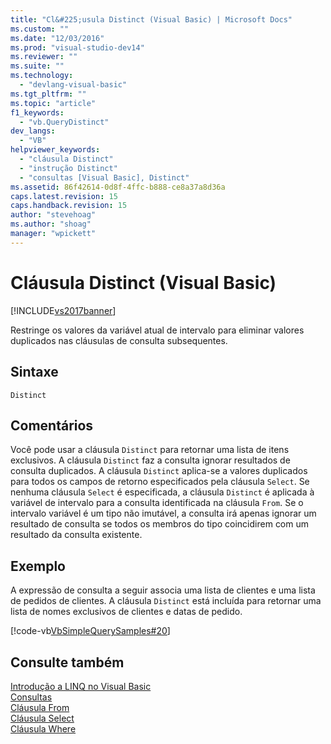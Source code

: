 ```yaml
---
title: "Cl&#225;usula Distinct (Visual Basic) | Microsoft Docs"
ms.custom: ""
ms.date: "12/03/2016"
ms.prod: "visual-studio-dev14"
ms.reviewer: ""
ms.suite: ""
ms.technology: 
  - "devlang-visual-basic"
ms.tgt_pltfrm: ""
ms.topic: "article"
f1_keywords: 
  - "vb.QueryDistinct"
dev_langs: 
  - "VB"
helpviewer_keywords: 
  - "cláusula Distinct"
  - "instrução Distinct"
  - "consultas [Visual Basic], Distinct"
ms.assetid: 86f42614-0d8f-4ffc-b888-ce8a37a8d36a
caps.latest.revision: 15
caps.handback.revision: 15
author: "stevehoag"
ms.author: "shoag"
manager: "wpickett"
---
```

# Cl&#225;usula Distinct (Visual Basic)
[!INCLUDE[vs2017banner](../../../csharp/includes/vs2017banner.md)]

Restringe os valores da variável atual de intervalo para eliminar valores duplicados nas cláusulas de consulta subsequentes.  
  
## Sintaxe  
  
```  
Distinct  
```  
  
## Comentários  
 Você pode usar a cláusula `Distinct` para retornar uma lista de itens exclusivos.  A cláusula `Distinct` faz a consulta ignorar resultados de consulta duplicados.  A cláusula `Distinct` aplica\-se a valores duplicados para todos os campos de retorno especificados pela cláusula `Select`.  Se nenhuma cláusula `Select` é especificada, a cláusula `Distinct` é aplicada à variável de intervalo para a consulta identificada na cláusula `From`.  Se o intervalo variável é um tipo não imutável, a consulta irá apenas ignorar um resultado de consulta se todos os membros do tipo coincidirem com um resultado da consulta existente.  
  
## Exemplo  
 A expressão de consulta a seguir associa uma lista de clientes e uma lista de pedidos de clientes.  A cláusula `Distinct` está incluída para retornar uma lista de nomes exclusivos de clientes e datas de pedido.  
  
 [!code-vb[VbSimpleQuerySamples#20](../../../visual-basic/language-reference/queries/codesnippet/VisualBasic/distinct-clause_1.vb)]  
  
## Consulte também  
 [Introdução a LINQ no Visual Basic](../../../visual-basic/programming-guide/language-features/linq/introduction-to-linq.md)   
 [Consultas](../../../visual-basic/language-reference/queries/queries.md)   
 [Cláusula From](../../../visual-basic/language-reference/queries/from-clause.md)   
 [Cláusula Select](../../../visual-basic/language-reference/queries/select-clause.md)   
 [Cláusula Where](../../../visual-basic/language-reference/queries/where-clause.md)